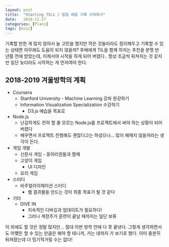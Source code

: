 ```yaml
---
layout: post
title:  "Starting TILs / 일일 배움 기록 시작하기"
date:   2018-12-27
categories: [Plans]
tags: [misc]
---
```

기록할 만한 게 많지 않아서 늘 고민을 했지만 작은 것들이라도 정리해두고 기록할 수 있는 상태면 아무래도 도움이 되지 않을까?
후배에게 TIL을 함께 하자는 추천을 분명 반 년쯤 전에 받았는데, 이제서야 시작을 하게 되어 버렸다..
항상 조금씩 뒤쳐지는 것 같지만 일단 늦더라도 시작하는 게 먼저여야 한다.

## 2018-2019 겨울방학의 계획

* Coursera
  * Stanford University - Machine Learning 강좌 완강하기
  * Information Visualization Specialization 수강하기 
    * D3.js 예습을 목표로
* Node.js
  * 난감하게도 전혀 할 줄 모르는 Node.js를 프로젝트에서 써야 하는 상황이 되어 버렸다
  * 배우면서 프로젝트 진행해도 괜찮다고는 하셨으나... 많이 헤매지 않을까라는 생각이 든다.
* 게임 개발 
  * 신문사 게임 - 동아리원들과 함께
  * 고양이 게임 
    * UI 디자인 
  * 요리 게임
* 스터디 
  * 비주얼라이제이션 스터디
    * 웹 결과물을 만드는 것이 최종 목표가 될 것 같다 
* 기타 
  * DIVE IN
    * 지속적인 디버깅과 업데이트가 필요하다!
    * 그러나 계정주가 훈련이 끝날 때까지는 일단 보류

이 외에도 할 것은 정말 많지만... 절대 이번 방학 안에 다 못 끝낸다. 그렇게 생각하면서도 어쨌든 할 수 있는 만큼은 해야 할 테니까, 가는 데까지 가 보기로 했다. 이미 충분히 뒤쳐졌는데 더 밍기적거릴 수는 없다!